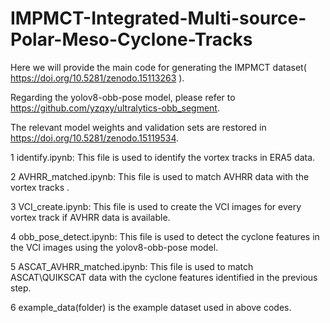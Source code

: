 # IMPMCT-Integrated-Multi-source-Polar-Meso-Cyclone-Tracks
Here we will provide the main code for generating the IMPMCT dataset( https://doi.org/10.5281/zenodo.15113263 ).

Regarding the yolov8-obb-pose model, please refer to https://github.com/yzqxy/ultralytics-obb_segment.

The relevant model weights and validation sets are restored in https://doi.org/10.5281/zenodo.15119534.

1 identify.ipynb: This file is used to identify the vortex tracks in ERA5 data.

2 AVHRR_matched.ipynb: This file is used to match AVHRR data with the vortex tracks . 

3 VCI_create.ipynb: This file is used to create the VCI images for every vortex track if AVHRR data is available.

4 obb_pose_detect.ipynb: This file is used to detect the cyclone features in the VCI images using the yolov8-obb-pose model.

5 ASCAT_AVHRR_matched.ipynb: This file is used to match ASCAT\QUIKSCAT data with the cyclone features identified in the previous step.

6 example_data(folder) is the example dataset used in above codes.